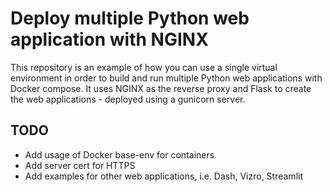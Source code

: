 # Deploy multiple Python web application with NGINX 

This repository is an example of how you can use a single virtual environment in order to build and run multiple Python web applications with Docker compose. It uses NGINX as the reverse proxy and Flask to create the web applications - deployed using a gunicorn server.

## TODO
- Add usage of Docker base-env for containers
- Add server cert for HTTPS
- Add examples for other web applications, i.e. Dash, Vizro, Streamlit